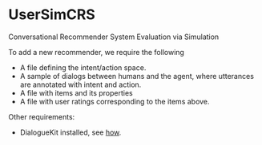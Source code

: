 # UserSimCRS
Conversational Recommender System Evaluation via Simulation

To add a new recommender, we require the following
  - A file defining the intent/action space.
  - A sample of dialogs between humans and the agent, where utterances are annotated with intent and action.
  - A file with items and its properties
  - A file with user ratings corresponding to the items above.

Other requirements:
  - DialogueKit installed, see [how](https://github.com/iai-group/dialoguekit).
